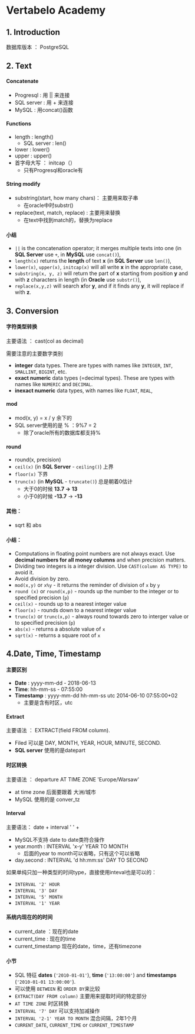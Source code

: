 # Vertabelo Academy

## 1. Introduction

数据库版本 ： PostgreSQL

## 2. Text

#### Concatenate

* Progresql : 用 \|\| 来连接
* SQL server : 用 + 来连接
* MySQL : 用concat\(\)函数

#### Functions

* length : length\(\)
  * SQL server : len\(\)
* lower : lower\(\)
* upper : upper\(\)
* 首字母大写 ： initcap（）
  * 只有Progresql和oracle有

#### String modify

* substring\(start, how many chars\)： 主要用来取子串
  * 在oracle中时substr\(\)
* replace\(text, match, replace\) : 主要用来替换
  * 在text中找到match的，替换为replace

#### 小结

* `||` is the concatenation operator; it merges multiple texts into one \(in **SQL Server** use `+`, in **MySQL** use `concat()`\),
* `length(x)` returns the **length** of text **x** \(in **SQL Server** use `len()`\),
* `lower(x)`, `upper(x)`, `initcap(x)` will all write **x** in the appropriate case,
* `substring(x, y, z)` will return the part of **x** starting from position **y** and with **z** characters in length \(in **Oracle** use `substr()`\),
* `replace(x,y,z)` will search **x**for **y**, and if it finds any **y**, it will replace if with **z**.

## 3. Conversion

#### 字符类型转换

主要语法 ： cast\(col as decimal\) 

需要注意的主要数字类别

* **integer** data types. There are types with names like `INTEGER`, `INT`, `SMALLINT`, `BIGINT`, etc.
* **exact numeric** data types \(=decimal types\). These are types with names like `NUMERIC` and `DECIMAL`.
* **inexact numeric** data types, with names like `FLOAT`, `REAL`, 

#### mod

* mod\(x, y\) = x / y 余下的 
* SQL server使用的是 % ：9%7 = 2
  * 除了oracle所有的数据库都支持%

#### round

* round\(x, precision\) 
* `ceil(x)` \(in **SQL Server** - `ceiling()`\) 上界
* `floor(x)` 下界
* `trunc(x)` \(in **MySQL** - `truncate()`\) 总是朝着0估计
  * 大于0的时候 **13.7 -&gt;** **13**
  * 小于0的时候 **-13.7** -&gt; **-13**

#### 其他：

* sqrt 和 abs 

#### 小结：

* Computations in floating point numbers are not always exact. Use **decimal numbers for all money columns** and when precision matters.
* Dividing two integers is a integer division. Use `CAST(column AS TYPE)` to avoid it.
* Avoid division by zero. 
* `mod(x,y)` or `x%y` - it returns the reminder of division of `x` by `y`
* `round (x)` or `round(x,p)` - rounds up the number to the integer or to specified precision \(`p`\)
* `ceil(x)` - rounds up to a nearest integer value
* `floor(x)` - rounds down to a nearest integer value
* `trunc(x)` or `trunc(x,p)` - always round towards zero to interger value or to specified precision \(`p`\)
* `abs(x)` - returns a absolute value of `x`
* `sqrt(x)` - returns a square root of `x`

## 4.Date, Time, Timestamp

#### 主要区别

* **Date** : yyyy-mm-dd  - 2018-06-13
* **Time**: hh-mm-ss - 07:55:00
* **Timestamp** :  yyyy-mm-dd hh-mm-ss utc 2014-06-10 07:55:00+02
  * 主要是含有时区，utc

#### Extract

主要语法 ： EXTRACT\(field FROM column\). 

* Filed 可以是 DAY, MONTH, YEAR, HOUR, MINUTE, SECOND.
* **SQL server** 使用的是datepart

#### 时区转换

主要语法 ： departure AT TIME ZONE 'Europe/Warsaw'

* at time zone 后面要跟着 大洲/城市
* MySQL 使用的是 conver\_tz

#### Interval

主要语法： date + interval ' ' + 

* MySQL不支持 date to date类符合操作
* year.month : INTERVAL 'x-y' YEAR TO MONTH 
  * 后面的year to month可以省略，只有这个可以省略
* day.second : INTERVAL 'd hh:mm:ss' DAY TO SECOND

如果单纯只加一种类型的时间type，直接使用inteval也是可以的：

* `INTERVAL '2' HOUR`
* `INTERVAL '3' DAY`
* `INTERVAL '5' MONTH`
* `INTERVAL '1' YEAR`

#### 系统内现在的的时间

* current\_date ：现在的date
* current\_time  : 现在的time
* current\_timestamp 现在的date，time，还有timezone

#### 小节

* SQL 特征 **dates** \(`'2010-01-01'`\), **time** \(`'13:00:00'`\) and **timestamps** \(`'2010-01-01 13:00:00'`\).
* 可以使用 `BETWEEN` 和 `ORDER BY`来比较
*  `EXTRACT(DAY FROM column)` 主要用来提取时间的特定部分
*  `AT TIME ZONE` 时区转换
* `INTERVAL '7' DAY` 可以支持加减操作
* `INTERVAL '2-1' YEAR TO MONTH` 混合间隔，2年1个月
* `CURRENT_DATE`, `CURRENT_TIME` or `CURRENT_TIMESTAMP`



